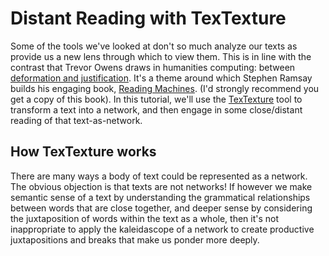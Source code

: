 # Distant Reading with TexTexture

Some of the tools we've looked at don't so much analyze our texts as provide us a new lens through which to view them. This is in line with the contrast that Trevor Owens draws in humanities computing: between [deformation and justification](http://www.trevorowens.org/2012/11/discovery-and-justification-are-different-notes-on-sciencing-the-humanities/). It's a theme around which Stephen Ramsay builds his engaging book, [Reading Machines](http://www.amazon.com/Reading-Machines-Algorithmic-Criticism-Humanities/dp/0252078209). (I'd strongly recommend you get a copy of this book). In this tutorial, we'll use the [TexTexture](http://textexture.com/) tool to transform a text into a network, and then engage in some close/distant reading of that text-as-network.

## How TexTexture works
There are many ways a body of text could be represented as a network. The obvious objection is that texts are not networks! If however we make semantic sense of a text by understanding the grammatical relationships between words that are close together, and deeper sense by considering the juxtaposition of words within the text as a whole, then it's not inappropriate to apply the kaleidascope of a network to create productive juxtapositions and breaks that make us ponder more deeply.

